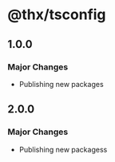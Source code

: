# @thx/tsconfig

## 1.0.0

### Major Changes

- Publishing new packages

## 2.0.0

### Major Changes

- Publishing new packagess
